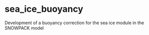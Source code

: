 # sea_ice_buoyancy
Development of a buoyancy correction for the sea ice module in the SNOWPACK model
